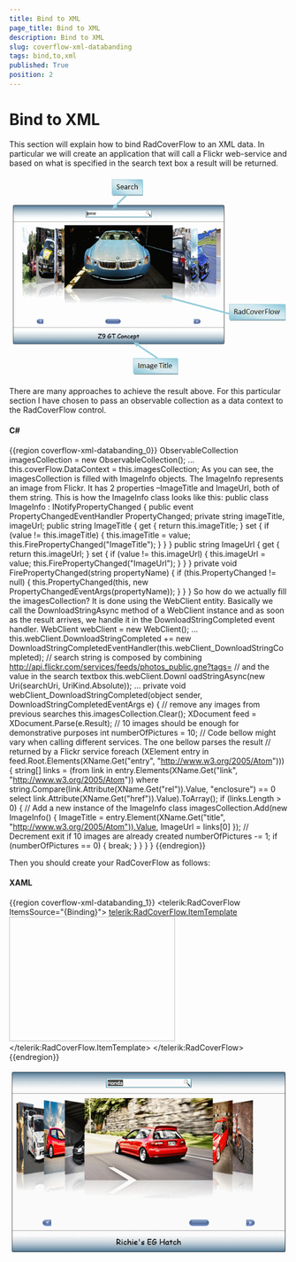 ```yaml
---
title: Bind to XML
page_title: Bind to XML
description: Bind to XML
slug: coverflow-xml-databanding
tags: bind,to,xml
published: True
position: 2
---
```


# Bind to XML

This section will explain how to bind RadCoverFlow to an XML data. In particular we will create an application that will call a Flickr web-service and based on what is specified in the search text box a result will be returned. 

![](images/RadCoverFlow_Databinding3.gif)

There are many approaches to achieve the result above. For this particular section I have chosen to pass an observable collection as a data context to the RadCoverFlow control.

#### __C#__

{{region coverflow-xml-databanding_0}}
	ObservableCollection<ImageInfo> imagesCollection = new ObservableCollection<ImageInfo>();
	…
	this.coverFlow.DataContext = this.imagesCollection;
	As you can see, the imagesCollection is filled with ImageInfo objects. The ImageInfo represents an image from Flickr. It has 2 properties –ImageTitle and ImageUrl, both of them string. This is how the ImageInfo class looks like this:
	public class ImageInfo : INotifyPropertyChanged
	{
	public event PropertyChangedEventHandler PropertyChanged;
	private string imageTitle, imageUrl;
	public string ImageTitle
	{
	 get { return this.imageTitle; }
	 set
	 {
	  if (value != this.imageTitle)
	  {
	   this.imageTitle = value;
	   this.FirePropertyChanged("ImageTitle");
	  }
	 }
	}
	public string ImageUrl
	{
	 get { return this.imageUrl; }
	 set
	 {
	  if (value != this.imageUrl)
	  {
	   this.imageUrl = value;
	   this.FirePropertyChanged("ImageUrl");
	  }
	 }
	}
	private void FirePropertyChanged(string propertyName)
	{
	 if (this.PropertyChanged != null)
	 {
	  this.PropertyChanged(this, new PropertyChangedEventArgs(propertyName));
	 }
	}
	}
	So how do we actually fill the imagesCollection? It is done using the WebClient entity. Basically we call the DownloadStringAsync method of a WebClient instance and as soon as the result arrives, we handle it in the DownloadStringCompleted event handler.
	WebClient webClient = new WebClient();
	…
	this.webClient.DownloadStringCompleted += new DownloadStringCompletedEventHandler(this.webClient_DownloadStringCompleted);
	// search string is composed by combining http://api.flickr.com/services/feeds/photos_public.gne?tags=
	// and the value in the search textbox
	this.webClient.Downl
	oadStringAsync(new Uri(searchUri, UriKind.Absolute));
	…
	private void webClient_DownloadStringCompleted(object sender, DownloadStringCompletedEventArgs e)
	{
	// remove any images from previous searches
	this.imagesCollection.Clear();
	XDocument feed = XDocument.Parse(e.Result);
	// 10 images should be enough for demonstrative purposes
	int numberOfPictures = 10;
	// Code bellow might vary when calling different services. The one bellow parses the result
	// returned by a Flickr service
	foreach (XElement entry in feed.Root.Elements(XName.Get("entry", "http://www.w3.org/2005/Atom")))
	{
	 string[] links = (from link in entry.Elements(XName.Get("link", "http://www.w3.org/2005/Atom"))
	    where string.Compare(link.Attribute(XName.Get("rel")).Value, "enclosure") == 0
	    select link.Attribute(XName.Get("href")).Value).ToArray<string>();
	 if (links.Length > 0)
	 {
	  // Add a new instance of the ImageInfo class
	  imagesCollection.Add(new ImageInfo()
	  {
	   ImageTitle = entry.Element(XName.Get("title", "http://www.w3.org/2005/Atom")).Value,
	   ImageUrl = links[0]
	  });
	  // Decrement exit if 10 images are already created
	  numberOfPictures -= 1;
	  if (numberOfPictures == 0)
	  {
	   break;
	  }
	 }
	}
	}
{{endregion}}

Then you should create your RadCoverFlow as follows:

#### __XAML__

{{region coverflow-xml-databanding_1}}
	<telerik:RadCoverFlow ItemsSource="{Binding}">
	      <telerik:RadCoverFlow.ItemTemplate>
	            <DataTemplate>
	                <Image Source="{Binding ImageUrl}" Width="300" Height="225" Stretch="Uniform" telerik:RadCoverFlow.EnableLoadNotification="True" />
	             </DataTemplate>
	      </telerik:RadCoverFlow.ItemTemplate>
	</telerik:RadCoverFlow>
{{endregion}}

 ![](images/RadCoverFlow_Databinding4.gif)
